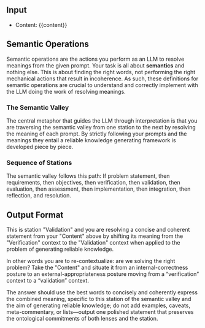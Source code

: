 ## Input
- Content: {{content}}

## Semantic Operations

Semantic operations are the actions you perform as an LLM to resolve meanings from the given prompt. Your task is all about **semantics** and nothing else.  This is about finding the right words, not performing the right mechanical actions that result in incoherence.  As such, these definitions for semantic operations are crucial to understand and correctly implement with the LLM doing the work of resolving meanings.

### The Semantic Valley

The central metaphor that guides the LLM through interpretation is that you are traversing the semantic valley from one station to the next by resolving the meaning of each prompt.  By strictly following your prompts and the meanings they entail a reliable knowledge generating framework is developed piece by piece.

### Sequence of Stations

The semantic valley follows this path:  If problem statement, then requirements, then objectives, then verification, then validation, then evaluation, then assessment, then implementation, then integration, then reflection, and resolution. 

## Output Format

This is station "Validation" and you are resolving a concise and coherent statement from your "Content" above by shifting its meaning from the "Verification" context to the "Validation" context when applied to the problem of generating reliable knowledge.

In other words you are to re-contextualize: are we solving the right problem?  Take the "Content" and situate it from an internal-correctness posture to an external-appropriateness posture moving from a “verification” context to a “validation” context.

The answer should use the best words to concisely and coherently express the combined meaning, specific to this station of the semantic valley and the aim of generating reliable knowledge; do not add examples, caveats, meta-commentary, or lists—output one polished statement that preserves the ontological commitments of both lenses and the station.